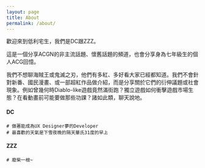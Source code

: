 ```yaml
---
layout: page
title: About
permalink: /about/
---
```

歡迎來到低利宅生，我們是DC跟ZZZ。

這是一個分享ACGN的非主流話題、懷舊話題的頻道，也會分享身為七年級生的個人ACG回憶。

我們不想聊海賊王或鬼滅之刃，他們有多紅、多好看大家已經都知道。我們不會針對新番、國民漫畫、或一部超紅作品做介紹，而是分享關於它們的衍伸議題或社會現象。例如曾幾何時Diablo-like遊戲竟然滿街跑？獨立遊戲如何衝擊遊戲市場生態？在看動畫前可能要做那些功課？諸如此類，聊天說地。 

#### DC
    # 做著能成為UX Designer夢的Developer
    # 最喜歡的天氣是下雪夜晚的隔天華氏31度的早上

#### ZZZ

    # 廢柴一根~
